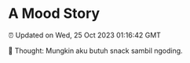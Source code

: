 # A Mood Story

⏰ Updated on Wed, 25 Oct 2023 01:16:42 GMT

💭 Thought: Mungkin aku butuh snack sambil ngoding.

